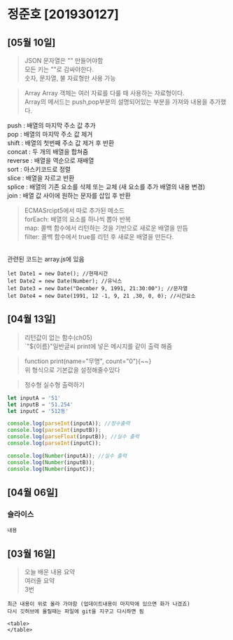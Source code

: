 # 정준호 [201930127]

## [05월 10일]
> JSON
문자열은 "" 만들어야함 <br/>
모든 키는 ""로 감싸야한다. <br/>
숫자, 문자열, 불 자료형만 사용 가능 <br/>

>Array 
Array 객체는 여러 자료를 다룰 때 사용하는 자료형이다. <br/>
Array의 메서드는 push,pop부분의 설명되어있는 부분을 가져와 내용을 추가했다. <br/>

push : 배열의 마지막 주소 값 추가 <br/>
pop : 배열의 마지막 주소 값 제거 <br/>
shift : 배열의 첫번째 주소 값 제거 후 반환 <br/>
concat : 두 개의 배열을 합쳐줌 <br/>
reverse : 배열을 역순으로 재배열 <br/>
sort : 아스키코드로 정렬 <br/>
slice : 배열을 자르고 반환 <br/>
splice : 배열의 기존 요소를 삭제 또는 교체 (새 요소를 추가 배열의 내용 변경) <br/>
join : 배열 값 사이에 원하는 문자를 삽입 후 반환 <br/>

> ECMASrcipt5에서 따로 추가된 메소드 <br/>
forEach: 배열의 요소를 하나씩 뽑아 반복 <br/>
map: 콜백 함수에서 리턴하는 것을 기반으로 새로운 배열을 만듬 <br/>
filter: 콜백 함수에서 true를 리턴 후 새로운 배열을 만든다.
 <br/>
관련된 코드는 array.js에 있음 <br/>

```JS
let Date1 = new Date(); //현재시간
let Date2 = new Date(Number); //유닉스
let Date3 = new Date("Decmber 9, 1991, 21:30:00"); //문자열
let Date4 = new Date(1991, 12 -1, 9, 21 ,30, 0, 0); //시간요소
```

## [04월 13일]
> 리턴값이 없는 함수(ch05)  
`"${이름}"일반글씨 print에 넣은 메시지를 같이 출력 해줌

> function print(name="무명", count="0"){~~}  
위 형식으로 기본값을 설정해줄수있다

> 정수형 실수형 출력하기
```js
let inputA = '51'
let inputB = '51.254'
let inputC = '512동'

console.log(parseInt(inputA)); //정수출력
console.log(parseInt(inputB));
console.log(parseFloat(inputB)); //실수 출력
console.log(parseInt(inputC)); 

console.log(Number(inputA)); //실수 출력
console.log(Number(inputB));
console.log(Number(inputC));
```

## [04월 06일]
### 슬라이스
    내용
## [03월 16일]
> 오늘 배운 내용 요약 <br/>
> 여러줄 요약 <br> 
> 3번

    최근 내용이 위로 올라 가야함 (업데이트내용이 마지막에 있으면 화가 나겠죠)
    다시 깃허브에 올릴때는 파일에 git을 지구고 다시하면 됨

    <table>
    </table>